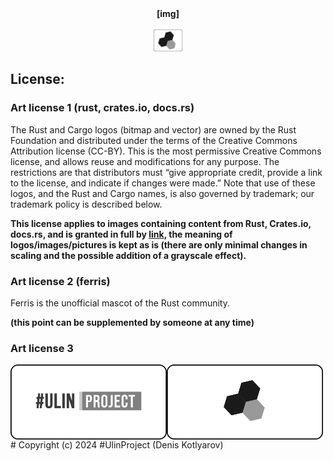 
<div id="header" align="center">
  <b>[img]</b>
  </br></br>
<div id="badges">
  <img src="https://github.com/UlinProject/img/blob/main/short_70/clulab.png" alt="clulab" style="height: 35px; max-width: 100%;"/>
</div>
</div>

## License:

### Art license 1 (rust, crates.io, docs.rs)

The Rust and Cargo logos (bitmap and vector) are owned by the Rust Foundation and distributed under the terms of the Creative Commons Attribution license (CC-BY). This is the most permissive Creative Commons license, and allows reuse and modifications for any purpose. The restrictions are that distributors must “give appropriate credit, provide a link to the license, and indicate if changes were made.” Note that use of these logos, and the Rust and Cargo names, is also governed by trademark; our trademark policy is described below.

<b>This license applies to images containing content from Rust, Crates.io, docs.rs, and is granted in full by <a href="https://foundation.rust-lang.org/policies/logo-policy- and- media-guide">link</a>, the meaning of logos/images/pictures is kept as is (there are only minimal changes in scaling and the possible addition of a grayscale effect).</b>

### Art license 2 (ferris)
 
Ferris is the unofficial mascot of the Rust community.

<b>(this point can be supplemented by someone at any time)</b>

### Art license 3

<div align="left">
  <img align="left" src="https://github.com/UlinProject/img/blob/main/block_450_220/uproject.png" alt="uproject" style="height: 120px; width: 250px;"/>
  <img align="left" src="https://github.com/UlinProject/img/blob/main/block_450_220/clulab.png" alt="clulab" style="height: 120px; width: 250px;"/>
  <div># Copyright (c) 2024 #UlinProject (Denis Kotlyarov)</div>
</div>
